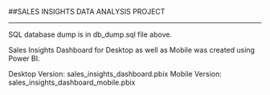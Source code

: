##SALES INSIGHTS DATA ANALYSIS PROJECT
______________________________________

SQL database dump is in db_dump.sql file above. 

Sales Insights Dashboard for Desktop as well as Mobile was created using Power BI. 

Desktop Version: sales_insights_dashboard.pbix 
Mobile Version: sales_insights_dashboard_mobile.pbix
